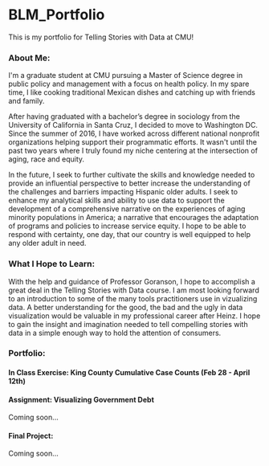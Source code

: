 # BLM_Portfolio
This is my portfolio for Telling Stories with Data at CMU!

### About Me:

I'm a graduate student at CMU pursuing a Master of Science degree in public policy and management with a focus on health policy. In my spare time, I like cooking traditional Mexican dishes and catching up with friends and family.
 
After having graduated with a bachelor’s degree in sociology from the University of California in Santa Cruz, I decided to move to Washington DC. Since the summer of 2016, I have worked across different national nonprofit organizations helping support their programmatic efforts. It wasn't until the past two years where I truly found my niche centering at the intersection of aging, race and equity.

In the future, I seek to further cultivate the skills and knowledge needed to provide an influential perspective to better increase the understanding of the challenges and barriers impacting Hispanic older adults. I seek to enhance my analytical skills and ability to use data to support the development of a comprehensive narrative on the experiences of aging minority populations in America; a narrative that encourages the adaptation of programs and policies to increase service equity. I hope to be able to respond with certainty, one day, that our country is well equipped to help any older adult in need.

### What I Hope to Learn:

With the help and guidance of Professor Goranson, I hope to accomplish a great deal in the Telling Stories with Data course. I am most looking forward to an introduction to some of the many tools practitioners use in vizualizing data. A better understanding for the good, the bad and the ugly in data visualization would be valuable in my professional career after Heinz. I hope to gain the insight and imagination needed to tell compelling stories with data in a simple enough way to hold the attention of consumers. 

### Portfolio:

#### In Class Exercise: King County Cumulative Case Counts (Feb 28 - April 12th)
 
<div class="flourish-embed flourish-chart" data-src="visualisation/7642597"><script src="https://public.flourish.studio/resources/embed.js"></script></div>

#### Assignment: Visualizing Government Debt

Coming soon...

#### Final Project:
[name test test]:final_project_BLM

Coming soon...
